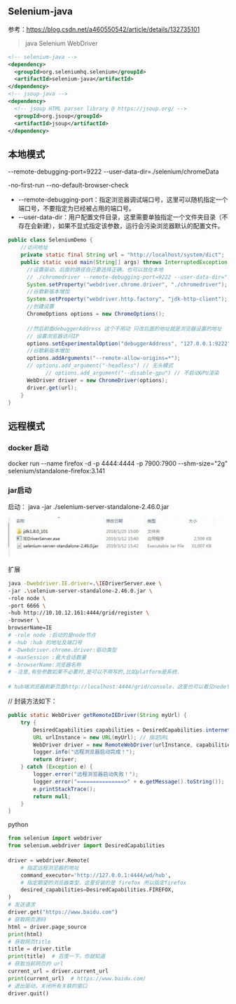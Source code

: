

## Selenium-java

参考：https://blog.csdn.net/a460550542/article/details/132735101

> java Selenium WebDriver

```xml
<!-- selenium-java -->
<dependency>
  <groupId>org.seleniumhq.selenium</groupId>
  <artifactId>selenium-java</artifactId>
</dependency>
<!-- jsoup-java -->
<dependency>
  <!-- jsoup HTML parser library @ https://jsoup.org/ -->
  <groupId>org.jsoup</groupId>
  <artifactId>jsoup</artifactId>
</dependency>

```

## 本地模式

--remote-debugging-port=9222 --user-data-dir=./selenium/chromeData

-no-first-run --no-default-browser-check

- --remote-debugging-port：指定浏览器调试端口号，这里可以随机指定一个端口号，不要指定为已经被占用的端口号。
- --user-data-dir：用户配置文件目录，这里需要单独指定一个文件夹目录（不存在会新建），如果不显式指定该参数，运行会污染浏览器默认的配置文件。

```java
public class SeleniumDemo {
    //访问地址
    private static final String url = "http://localhost/system/dict";
    public static void main(String[] args) throws InterruptedException {
      //设置驱动，后面的路径自己要选择正确，也可以放在本地
      // ./chromedriver --remote-debugging-port=9222 --user-data-dir="./selenium/ChromeProfile"
      System.setProperty("webdriver.chrome.driver", "./chromedriver");  //指定驱动路
      //谷歌新版本增加
      System.setProperty("webdriver.http.factory", "jdk-http-client");
      //创建设置
      ChromeOptions options = new ChromeOptions();
      
      //然后前面debuggerAddress 这个不用动 只改后面的地址就是浏览器设置的地址
      // 设置浏览器访问IP
      options.setExperimentalOption("debuggerAddress", "127.0.0.1:9222");
      //谷歌新版本增加
      options.addArguments("--remote-allow-origins=*");
      // options.add_argument("-headless") // 无头模式
			// options.add_argument("--disable-gpu") // 不启动GPU渲染
      WebDriver driver = new ChromeDriver(options);
      driver.get(url);
    }
}
```

## 远程模式

### docker 启动

docker run --name firefox -d -p 4444:4444 -p 7900:7900 --shm-size="2g" selenium/standalone-firefox:3.141

### jar启动

启动： java -jar ./selenium-server-standalone-2.46.0.jar



![image-20240329223901137](imgs/engine-java/image-20240329223901137.png)



扩展

```sh
java -Dwebdriver.IE.driver=.\IEDriverServer.exe \
-jar .\selenium-server-standalone-2.46.0.jar \
-role node \
-port 6666 \
-hub http://10.10.12.161:4444/grid/register \
-browser \
browserName=IE
# -role node :启动的是node节点
# -hub :hub 的地址及端口号
# -Dwebdriver.chrome.driver:驱动类型
# -maxSession :最大会话数量
# -browserName:浏览器名称
# -注意,有些参数如果不必要时,是可以不用写的,比如platform是系统.

# hub端浏览器刷新页面http://localhost:4444/grid/console，这里也可以看见node节点的情况
```

// 封装方法如下：

```java
public static WebDriver getRemoteIEDriver(String myUrl) {
    try {
        DesiredCapabilities capabilities = DesiredCapabilities.internetExplorer();
        URL urlInstance = new URL(myUrl); // 指定URL
        WebDriver driver = new RemoteWebDriver(urlInstance, capabilities); // 使用RemoteWebDriver初始化
        logger.info("远程浏览器启动完成！");
        return driver;
    } catch (Exception e) {
        logger.error("远程浏览器启动失败！");
        logger.error("===============>" + e.getMessage().toString());
        e.printStackTrace();
        return null;
    }
}
```

python

```python
from selenium import webdriver
from selenium.webdriver import DesiredCapabilities

driver = webdriver.Remote(
    # 指定远程浏览器的地址
    command_executor='http://127.0.0.1:4444/wd/hub',
    # 指定期望的浏览器类型，这里安装的是 firefox 所以指定firefox
    desired_capabilities=DesiredCapabilities.FIREFOX,
)
# 发送请求
driver.get("https://www.baidu.com")
# 获取网页源码
html = driver.page_source
print(html)
# 获取网页title
title = driver.title
print(title)  # 百度一下，你就知道
# 获取当前网页的 url
current_url = driver.current_url
print(current_url)  # https://www.baidu.com/
# 退出驱动，关闭所有关联的窗口
driver.quit()

```

